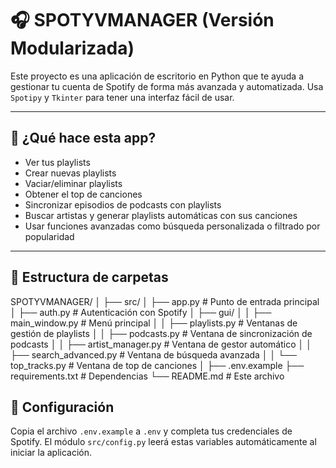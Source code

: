 # 🎧 SPOTYVMANAGER (Versión Modularizada)

Este proyecto es una aplicación de escritorio en Python que te ayuda a gestionar tu cuenta de Spotify de forma más avanzada y automatizada. Usa `Spotipy` y `Tkinter` para tener una interfaz fácil de usar.

---

## 🧩 ¿Qué hace esta app?

- Ver tus playlists
- Crear nuevas playlists
- Vaciar/eliminar playlists
- Obtener el top de canciones
- Sincronizar episodios de podcasts con playlists
- Buscar artistas y generar playlists automáticas con sus canciones
- Usar funciones avanzadas como búsqueda personalizada o filtrado por popularidad

---

## 📁 Estructura de carpetas
SPOTYVMANAGER/
│
├── src/
│ ├── app.py # Punto de entrada principal
│ ├── auth.py # Autenticación con Spotify
│ ├── gui/
│ │ ├── main_window.py # Menú principal
│ │ ├── playlists.py # Ventanas de gestión de playlists
│ │ ├── podcasts.py # Ventana de sincronización de podcasts
│ │ ├── artist_manager.py # Ventana de gestor automático
│ │ ├── search_advanced.py # Ventana de búsqueda avanzada
│ │ └── top_tracks.py # Ventana de top de canciones
│
├── .env.example
├── requirements.txt # Dependencias
└── README.md # Este archivo

## 🚀 Configuración
Copia el archivo `.env.example` a `.env` y completa tus credenciales de Spotify. El módulo `src/config.py` leerá estas variables automáticamente al iniciar la aplicación.
